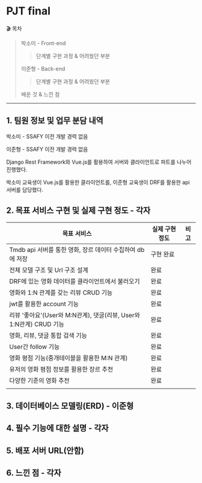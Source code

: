 # PJT final

:clapper: 목차

> 박소미 - Front-end
>
> > 단계별 구현 과정 & 어려웠던 부분
>
> 이준형 - Back-end
>
> > 단계별 구현 과정 & 어려웠던 부분
>
> 배운 것 & 느낀 점

*****************

## 

## 1. 팀원 정보 및 업무 분담 내역

박소미 - SSAFY 이전 개발 경력 없음

이준형 - SSAFY 이전 개발 경력 없음

Django Rest Framework와 Vue.js를 활용하여 서버와 클라이언트로 파트를 나누어 진행했다. 

박소미 교육생이 Vue.js를 활용한 클라이언트를, 이준형 교육생이 DRF를 활용한 api 서버를 담당했다.

## 2. 목표 서비스 구현 및 실제 구현 정도 - 각자

| 목표 서비스                                                  | 실제 구현 정도 | 비고 |
| ------------------------------------------------------------ | -------------- | ---- |
| Tmdb api 서버를 통한 영화, 장르 데이터 수집하여 db에 저장    | 구현 완료      |      |
| 전체 모델 구조 및 Url 구조 설계                              | 완료           |      |
| DRF에 있는 영화 데이터를 클라이언트에서 불러오기             | 완료           |      |
| 영화와 1:N 관계를 갖는 리뷰 CRUD 기능                        | 완료           |      |
| jwt를 활용한 account 기능                                    | 완료           |      |
| 리뷰 '좋아요'(User와 M:N관계), 댓글(리뷰, User와 1:N관계) CRUD 기능 | 완료           |      |
| 영화, 리뷰, 댓글 통합 검색 기능                              | 완료           |      |
| User간 follow 기능                                           | 완료           |      |
| 영화 평점 기능(중개테이블을 활용한 M:N 관계)                 | 완료           |      |
| 유저의 영화 평점 정보를 활용한 장르 추천                     | 완료           |      |
| 다양한 기준의 영화 추천                                      | 완료           |      |
|                                                              |                |      |





## 3. 데이터베이스 모델링(ERD) - 이준형

## 4. 필수 기능에 대한 설명 - 각자

## 5. 배포 서버 URL(안함)

## 6. 느낀 점 - 각자




